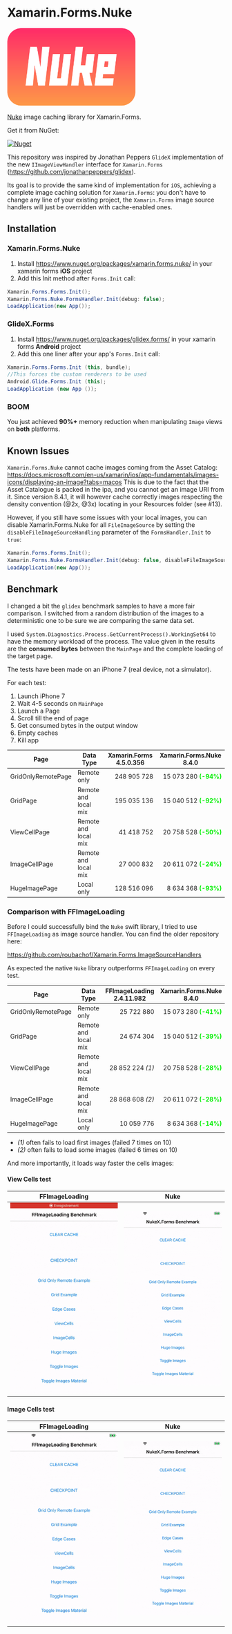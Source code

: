 # Xamarin.Forms.Nuke

<p align="left"><img src="__Docs__/nuke_big.png" height="180"/>

[Nuke](https://github.com/kean/Nuke/) image caching library for Xamarin.Forms.

Get it from NuGet:

[![Nuget](https://img.shields.io/nuget/v/Xamarin.Forms.Nuke.svg)](https://www.nuget.org/packages/xamarin.forms.nuke)

This repository was inspired by Jonathan Peppers ```GlideX``` implementation of the new ```IImageViewHandler``` interface for ```Xamarin.Forms``` (https://github.com/jonathanpeppers/glidex).

Its goal is to provide the same kind of implementation for ```iOS```, achieving a complete image caching solution for ```Xamarin.Forms```: you don't have to change any line of your existing project, the ```Xamarin.Forms``` image source handlers will just be overridden with cache-enabled ones.

## Installation

### Xamarin.Forms.Nuke


1. Install https://www.nuget.org/packages/xamarin.forms.nuke/ in your xamarin forms **iOS** project
2. Add this Init method after ```Forms.Init``` call:

```csharp
Xamarin.Forms.Forms.Init();
Xamarin.Forms.Nuke.FormsHandler.Init(debug: false);
LoadApplication(new App());
```

### GlideX.Forms

1. Install https://www.nuget.org/packages/glidex.forms/ in your xamarin forms **Android** project
2. Add this one liner after your app's ```Forms.Init``` call:

```csharp
Xamarin.Forms.Forms.Init (this, bundle);
//This forces the custom renderers to be used
Android.Glide.Forms.Init (this);
LoadApplication (new App ());
```

### BOOM

You just achieved **90%+** memory reduction when manipulating ```Image``` views on **both** platforms.


## Known Issues

`Xamarin.Forms.Nuke` cannot cache images coming from the Asset Catalog:
https://docs.microsoft.com/en-us/xamarin/ios/app-fundamentals/images-icons/displaying-an-image?tabs=macos
This is due to the fact that the Asset Catalogue is packed in the ipa, and you cannot get an image URI from it.
Since version 8.4.1, it will however cache correctly images respecting the density convention (@2x, @3x) locating in your Resources folder (see #13).

However, if you still have some issues with your local images, you can disable Xamarin.Forms.Nuke for all `FileImageSource` by setting the `disableFileImageSourceHandling` parameter of the `FormsHandler.Init` to `true`:
```csharp
Xamarin.Forms.Forms.Init();
Xamarin.Forms.Nuke.FormsHandler.Init(debug: false, disableFileImageSourceHandling: true);
LoadApplication(new App());
```

## Benchmark

I changed a bit the ```glidex``` benchmark samples to have a more fair comparison. I switched from a random distribution of the images to a deterministic one to be sure we are comparing the same data set.

I used ```System.Diagnostics.Process.GetCurrentProcess().WorkingSet64``` to have the memory workload of the process. The value given in the results are the **consumed bytes** between the ```MainPage``` and the complete loading of the target page.

The tests have been made on an iPhone 7 (real device, not a simulator).

For each test:

1. Launch iPhone 7
2. Wait 4-5 seconds on ```MainPage```
3. Launch a Page
4. Scroll till the end of page
5. Get consumed bytes in the output window
6. Empty caches
7. Kill app


<table>
	<thead>
		<tr>
      		<th>Page</th>
      		<th>Data Type</th>
			<th>Xamarin.Forms 4.5.0.356</th>
      		<th>Xamarin.Forms.Nuke 8.4.0</th>
		</tr>
	</thead>
	<tbody>
		<tr>
			<td>GridOnlyRemotePage</td>
			<td>Remote only</td>
			<td align="right">248 905 728</td>
			<td align="right">15 073 280 <b><font color="greev">(-94%)</font></b></td>
		</tr>
		<tr>
			<td>GridPage</td>
			<td>Remote and local mix</td>
			<td align="right">195 035 136</td>
			<td align="right">15 040 512 <b><font color="greev">(-92%)</font></b></td>
		</tr>
		<tr>
			<td>ViewCellPage</td>
			<td>Remote and local mix</td>
			<td align="right">41 418 752</td>
			<td align="right">20 758 528 <b><font color="greev">(-50%)</font></b></td>
		</tr>
		<tr>
			<td>ImageCellPage</td>
			<td>Remote and local mix</td>
			<td align="right">27 000 832</td>
			<td align="right">20 611 072 <b><font color="greev">(-24%)</font></b></td>
		</tr>
		<tr>
			<td>HugeImagePage</td>
			<td>Local only</td>
			<td align="right">128 516 096</td>
			<td align="right">8 634 368 <b><font color="greev">(-93%)</font></b></td>
		</tr>
	</tbody>
</table>

### Comparison with FFImageLoading

Before I could successfully bind the `Nuke` swift library, I tried to use `FFImageLoading` as image source handler. You can find the older repository here: 

https://github.com/roubachof/Xamarin.Forms.ImageSourceHandlers

As expected the native `Nuke` library outperforms `FFImageLoading` on every test.

<table>
	<thead>
		<tr>
      		<th>Page</th>
      		<th>Data Type</th>
			<th>FFImageLoading 2.4.11.982</th>
      		<th>Xamarin.Forms.Nuke 8.4.0</th>
		</tr>
	</thead>
	<tbody>
		<tr>
			<td>GridOnlyRemotePage</td>
			<td>Remote only</td>
			<td align="right">25 722 880</td>
			<td align="right">15 073 280 <b><font color="greev">(-41%)</font></b></td>
		</tr>
		<tr>
			<td>GridPage</td>
			<td>Remote and local mix</td>
			<td align="right">24 674 304</td>
			<td align="right">15 040 512 <b><font color="greev">(-39%)</font></b></td>
		</tr>
		<tr>
			<td>ViewCellPage</td>
			<td>Remote and local mix</td>
			<td align="right">28 852 224 <i>(1)</i></td>
			<td align="right">20 758 528 <b><font color="greev">(-28%)</font></b></td>
		</tr>
		<tr>
			<td>ImageCellPage</td>
			<td>Remote and local mix</td>
			<td align="right">28 868 608 <i>(2)</i></td>
			<td align="right">20 611 072 <b><font color="greev">(-28%)</font></b></td>
		</tr>
		<tr>
			<td>HugeImagePage</td>
			<td>Local only</td>
			<td align="right">10 059 776</td>
			<td align="right">8 634 368 <b><font color="greev">(-14%)</font></b></td>
		</tr>
	</tbody>
</table>

* *(1)* often fails to load first images (failed 7 times on 10)
* *(2)* often fails to load some images (failed 6 times on 10)


And more importantly, it loads way faster the cells images:

#### View Cells test

<table>
	<thead>
		<tr>
			<th>FFImageLoading</th>
			<th>Nuke</th>
		</tr>
	</thead>
	<tbody>
		<tr>
			<td><img src="__Docs__/ffil_view_cells.gif" width="300" /></td>
			<td><img src="__Docs__/nukex_view_cells.gif" width="300" /></td>
		</tr>
  </tbody>
</table>

#### Image Cells test

<table>
	<thead>
		<tr>
			<th>FFImageLoading</th>
			<th>Nuke</th>
		</tr>
	</thead>
	<tbody>
		<tr>
			<td><img src="__Docs__/ffil_image_cells.gif" width="300" /></td>
			<td><img src="__Docs__/nukex_image_cells.gif" width="300" /></td>
		</tr>
  </tbody>
</table>
